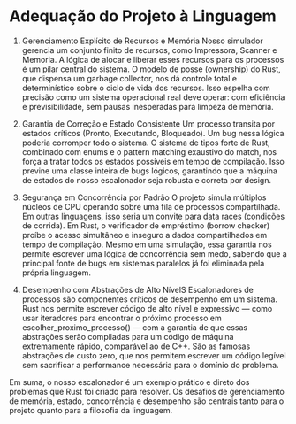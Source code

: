 # Adequação do Projeto à Linguagem

1. Gerenciamento Explícito de Recursos e Memória
   Nosso simulador gerencia um conjunto finito de recursos, como Impressora, Scanner e Memoria. A lógica de alocar e liberar esses recursos para os processos é um pilar central do sistema. O modelo de posse (ownership) do Rust, que dispensa um garbage collector, nos dá controle total e determinístico sobre o ciclo de vida dos recursos. Isso espelha com precisão como um sistema operacional real deve operar: com eficiência e previsibilidade, sem pausas inesperadas para limpeza de memória.

2. Garantia de Correção e Estado Consistente
   Um processo transita por estados críticos (Pronto, Executando, Bloqueado). Um bug nessa lógica poderia corromper todo o sistema. O sistema de tipos forte de Rust, combinado com enums e o pattern matching exaustivo do match, nos força a tratar todos os estados possíveis em tempo de compilação. Isso previne uma classe inteira de bugs lógicos, garantindo que a máquina de estados do nosso escalonador seja robusta e correta por design.

3. Segurança em Concorrência por Padrão
   O projeto simula múltiplos núcleos de CPU operando sobre uma fila de processos compartilhada. Em outras linguagens, isso seria um convite para data races (condições de corrida). Em Rust, o verificador de empréstimo (borrow checker) proíbe o acesso simultâneo e inseguro a dados compartilhados em tempo de compilação. Mesmo em uma simulação, essa garantia nos permite escrever uma lógica de concorrência sem medo, sabendo que a principal fonte de bugs em sistemas paralelos já foi eliminada pela própria linguagem.

4. Desempenho com Abstrações de Alto NívelS
   Escalonadores de processos são componentes críticos de desempenho em um sistema. Rust nos permite escrever código de alto nível e expressivo — como usar iteradores para encontrar o próximo processo em escolher_proximo_processo() — com a garantia de que essas abstrações serão compiladas para um código de máquina extremamente rápido, comparável ao de C++. São as famosas abstrações de custo zero, que nos permitem escrever um código legível sem sacrificar a performance necessária para o domínio do problema.

Em suma, o nosso escalonador é um exemplo prático e direto dos problemas que Rust foi criado para resolver. Os desafios de gerenciamento de memória, estado, concorrência e desempenho são centrais tanto para o projeto quanto para a filosofia da linguagem.
